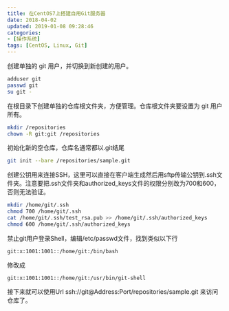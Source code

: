 ```yaml
---
title: 在CentOS7上搭建自用Git服务器
date: 2018-04-02
updated: 2019-01-08 09:28:46
categories:
- [操作系统]
tags: [CentOS, Linux, Git]
---
```


创建单独的 git 用户，并切换到新创建的用户。

```bash
adduser git
passwd git
su git -
```

在根目录下创建单独的仓库根文件夹，方便管理。仓库根文件夹要设置为 git 用户所有。

```bash
mkdir /repositories
chown -R git:git /repositories
```

初始化新的空仓库，仓库名通常都以.git结尾

```bash
git init --bare /repositories/sample.git
```

创建公钥用来连接SSH，这里可以直接在客户端生成然后用sftp传输公钥到.ssh文件夹。注意要把.ssh文件夹和authorized_keys文件的权限分别改为700和600，否则无法验证。

```bash
mkdir /home/git/.ssh
chmod 700 /home/git/.ssh
cat /home/git/.ssh/test_rsa.pub >> /home/git/.ssh/authorized_keys
chmod 600 /home/git/.ssh/authorized_keys
```

禁止git用户登录Shell，编辑/etc/passwd文件，找到类似以下行

    git:x:1001:1001::/home/git:/bin/bash

修改成

    git:x:1001:1001::/home/git:/usr/bin/git-shell

接下来就可以使用Url ssh://git@Address:Port/repositories/sample.git 来访问仓库了。
